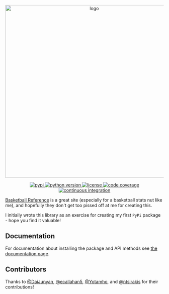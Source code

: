 <p align="center">
    <a href="#" target="_blank" rel="noopener noreferrer">
        <img width="550" src="https://imgur.com/dJL05Ud.png" alt="logo">
    </a>
</p>
<p align="center">
    <a href="https://pypi.org/project/basketball-reference-scraper/">
        <img src="https://img.shields.io/pypi/v/basketball_reference_web_scraper" alt="pypi" />
    </a>
    <a href="https://pypi.org/project/basketball-reference-scraper/">
        <img src="https://img.shields.io/pypi/pyversions/basketball_reference_web_scraper" alt="python version" />
    </a>
    <a href="https://pypi.org/project/basketball-reference-scraper/">
        <img src="https://img.shields.io/pypi/l/basketball_reference_web_scraper" alt="license" />
    </a>
    <a href="https://codecov.io/gh/jaebradley/basketball_reference_web_scraper">
        <img src="https://codecov.io/gh/jaebradley/basketball_reference_web_scraper/branch/v4/graph/badge.svg" alt="code coverage" />
    </a>
    <a href="https://github.com/jaebradley/basketball_reference_web_scraper/workflows/Basketball%20Reference%20Web%20Scraper/badge.svg">
        <img src="https://github.com/jaebradley/basketball_reference_web_scraper/workflows/Basketball%20Reference%20Web%20Scraper/badge.svg" alt="continuous integration" />
    </a>
</p>

[Basketball Reference](http://www.basketball-reference.com) is a great site (especially for a basketball stats nut like me), and hopefully they don't get too pissed off at me for creating this.

I initially wrote this library as an exercise for creating my first `PyPi` package - hope you find it valuable!  

## Documentation

For documentation about installing the package and API methods see [the documentation page](https://jaebradley.github.io/basketball_reference_web_scraper/).

## Contributors

Thanks to [@DaiJunyan](https://github.com/DaiJunyan), [@ecallahan5](https://github.com/ecallahan5), 
[@Yotamho](https://github.com/Yotamho), and [@ntsirakis](https://github.com/ntsirakis) for their contributions!

